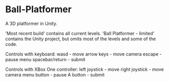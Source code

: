 # Ball-Platformer
A 3D platformer in Unity.

'Most recent build' contains all current levels.
'Ball Platformer - limited' contains the Unity project, but omits most of the levels and some of the code.

Controls with keyboard:
wasd - move
arrow keys - move camera
escape - pause menu
spacebar/return - submit

Controls with XBox One controller:
left joystick - move
right joystick - move camera
menu button - pause
A button - submit